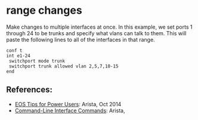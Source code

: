# range changes


Make changes to multiple interfaces at once. 
In this example, we set ports 1 through 24 to be trunks and specify what vlans can talk to them.  This will paste the following lines to all of the interfaces in that range. 

```Shell
conf t
int e1-24
 switchport mode trunk
 switchport trunk allowed vlan 2,5,7,10-15
end
```



## References: 
- [EOS Tips for Power Users](https://eos.arista.com/introduction-to-managing-eos-devices-annex-b-eos-tips-for-power-users/): Arista, Oct 2014  
- [Command-Line Interface Commands](https://www.arista.com/en/um-eos/eos-section-3-10-command-line-interface-commands): Arista, 